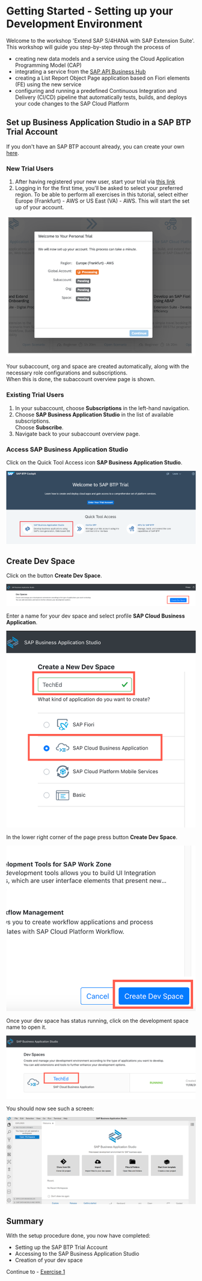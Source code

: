 # Getting Started - Setting up your Development Environment

Welcome to the workshop 'Extend SAP S/4HANA with SAP Extension Suite'.\
This workshop will guide you step-by-step through the process of 
- creating new data models and a service using the Cloud Application Programming Model (CAP)
- integrating a service from the [SAP API Business Hub](https://api.sap.com/)
- creating a List Report Object Page application based on Fiori elements (FE) using the new service
- configuring and running a predefined Continuous Integration and Delivery (CI/CD) pipeline that automatically tests, builds, and deploys your code changes to the SAP Cloud Platform

## Set up Business Application Studio in a SAP BTP Trial Account

If you don't have an SAP BTP account already, you can create your own [here](https://www.sap.com/products/cloud-platform/get-started.html).

### New Trial Users

1. After having registered your new user, start your trial via [this link](https://account.hanatrial.ondemand.com/register)
2. Logging in for the first time, you'll be asked to select your preferred region. To be able to perform all exercises in this tutorial, select either Europe (Frankfurt) - AWS or US East (VA) - AWS.
This will start the set up of your account.

![Trial Setup](../ex0/images/00_00_0010.png)

Your subaccount, org and space are created automatically, along with the necessary role configurations and subscriptions.\
When this is done, the subaccount overview page is shown.

### Existing Trial Users

1. In your subaccount, choose **Subscriptions** in the left-hand navigation.
2. Choose **SAP Business Application Studio** in the list of available subscriptions.\
Choose **Subscribe**.
3. Navigate back to your subaccount overview page.

### Access SAP Business Application Studio

Click on the Quick Tool Access icon **SAP Business Application Studio**.

![Welcome SCP Trial](../ex0/images/00_00_0020.png)

## Create Dev Space

Click on the button **Create Dev Space**.

![Create Dev Space](../ex0/images/00_00_0030.png)

Enter a name for your dev space and select profile **SAP Cloud Business Application**.

![Select Profile](../ex0/images/00_00_0040.png)

In the lower right corner of the page press button **Create Dev Space**.

![confirm](../ex0/images/00_00_0050.png)<br>

Once your dev space has status running, click on the development space name to open it.

![enter dev space](../ex0/images/00_00_0060.png)

You should now see such a screen:

![bas](../ex0/images/00_00_0070.png)

## Summary

With the setup procedure done, you now have completed:
- Setting up the SAP BTP Trial Account
- Accessing to the SAP Business Application Studio 
- Creation of your dev space

Continue to - [Exercise 1](../ex1/README.md)
